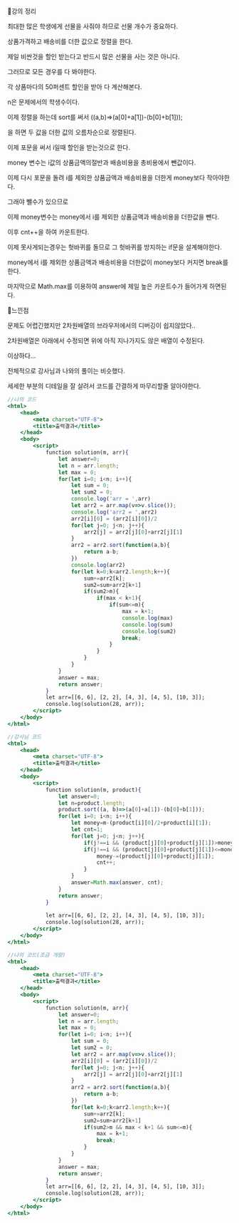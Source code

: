 📌강의 정리

최대한 많은 학생에게 선물을 사줘야 하므로 선물 개수가 중요하다.

상품가격하고 배송비를 더한 값으로 정렬을 한다.

제일 비싼것을 할인 받는다고 반드시 많은 선물을 사는 것은 아니다.

그러므로 모든 경우를 다 봐야한다.

각 상품마다의 50퍼센트 할인을 받아 다 계산해본다.

n은 문제에서의 학생수이다.

이제 정렬을 하는데 sort를 써서 ((a,b)⇒(a[0]+a[1])-(b[0]+b[1]));

을 하면 두 값을 더한 값의 오름차순으로 정렬된다.

이제 포문을 써서 i일때 할인을 받는것으로 한다.

money 변수는 i값의 상품금액의절반과 배송비용을 총비용에서 뺀값이다.

이제 다시 포문을 돌려 i를 제외한 상품금액과 배송비용을 더한게 money보다 작아야한다.

그래야 뺄수가 있으므로

이제 money변수는 money에서 i를 제외한 상품금액과 배송비용을 더한값을 뺀다.

이후 cnt++을 하여 카운트한다.

이제 못사게되는경우는 헛바퀴를 돌므로 그 헛바퀴를 방지하는 if문을 설계해야한다.

money에서 i를 제외한 상품금액과 배송비용을 더한값이 money보다 커지면 break를 한다.

마지막으로 Math.max를 이용하여 answer에 제일 높은 카운트수가 들어가게 하면된다.

 

📌느낀점

문제도 어렵긴했지만 2차원배열의 브라우저에서의 디버깅이 쉽지않았다..

2차원배열은 아래에서 수정되면 위에 아직 지나가지도 않은 배열이 수정된다.

이상하다...

전체적으로 강사님과 나와의 풀이는 비슷했다. 

세세한 부분의 디테일을 잘 살려서 코드를 간결하게 마무리할줄 알아야한다.

```jsx
//나의 코드
<html>
    <head>
        <meta charset="UTF-8">
        <title>출력결과</title>
    </head>
    <body>
        <script>
            function solution(m, arr){
                let answer=0;
                let n = arr.length;
                let max = 0;
                for(let i=0; i<n; i++){
                    let sum = 0;
                    let sum2 = 0;
                    console.log('arr = ',arr)
                    let arr2 = arr.map(v=>v.slice());
                    console.log('arr2 = ',arr2)
                    arr2[i][0] = (arr2[i][0])/2
                    for(let j=0; j<n; j++){
                        arr2[j] = arr2[j][0]+arr2[j][1]
                    }
                    arr2 = arr2.sort(function(a,b){
                        return a-b;
                    })
                    console.log(arr2)
                    for(let k=0;k<arr2.length;k++){
                        sum+=arr2[k];
                        sum2=sum+arr2[k+1]
                        if(sum2>m){
                            if(max < k+1){
                                if(sum<=m){
                                    max = k+1;
                                    console.log(max)
                                    console.log(sum)
                                    console.log(sum2)
                                    break;
                                }
                            }
                        }
                    }
                }
                answer = max;
                return answer;
            }
            let arr=[[6, 6], [2, 2], [4, 3], [4, 5], [10, 3]];
            console.log(solution(28, arr));
        </script>
    </body>
</html>
```

```jsx
//강사님 코드
<html>
    <head>
        <meta charset="UTF-8">
        <title>출력결과</title>
    </head>
    <body>
        <script>
            function solution(m, product){
                let answer=0;
                let n=product.length;
                product.sort((a, b)=>(a[0]+a[1])-(b[0]+b[1]));
                for(let i=0; i<n; i++){
                    let money=m-(product[i][0]/2+product[i][1]);
                    let cnt=1;
                    for(let j=0; j<n; j++){
                        if(j!==i && (product[j][0]+product[j][1])>money) break;
                        if(j!==i && (product[j][0]+product[j][1])<=money){
                            money-=(product[j][0]+product[j][1]);
                            cnt++;
                        }
                    }
                    answer=Math.max(answer, cnt);
                }  
                return answer;
            }
            
            let arr=[[6, 6], [2, 2], [4, 3], [4, 5], [10, 3]];
            console.log(solution(28, arr));
        </script>
    </body>
</html>
```

```jsx
//나의 코드(조금 개량)
<html>
    <head>
        <meta charset="UTF-8">
        <title>출력결과</title>
    </head>
    <body>
        <script>
            function solution(m, arr){
                let answer=0;
                let n = arr.length;
                let max = 0;
                for(let i=0; i<n; i++){
                    let sum = 0;
                    let sum2 = 0;
                    let arr2 = arr.map(v=>v.slice());
                    arr2[i][0] = (arr2[i][0])/2
                    for(let j=0; j<n; j++){
                        arr2[j] = arr2[j][0]+arr2[j][1]
                    }
                    arr2 = arr2.sort(function(a,b){
                        return a-b;
                    })
                    for(let k=0;k<arr2.length;k++){
                        sum+=arr2[k];
                        sum2=sum+arr2[k+1]
                        if(sum2>m && max < k+1 && sum<=m){
                            max = k+1;
                            break;
                        }
                    }
                }
                answer = max;
                return answer;
            }
            let arr=[[6, 6], [2, 2], [4, 3], [4, 5], [10, 3]];
            console.log(solution(28, arr));
        </script>
    </body>
</html>
```
